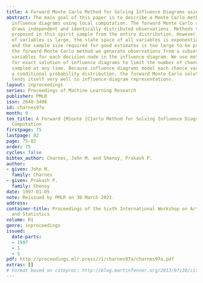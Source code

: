 ```yaml
---
title: A Forward Monte Carlo Method for Solving Influence Diagrams using local Computation
abstract: The main goal of this paper is to describe a Monte Carlo method for solving
  influence diagrams using local computation. The forward Monte Carlo sampling technique
  draws independent and identically distributed observations. Methods that have been
  proposed in this spirit sample from the entire distribution. However, when the number
  of variables is large, the state space of all variables is exponentially large,
  and the sample size required for good estimates is too large to be practical. In
  the forward Monte Carlo method we generate observations from a subset of chance
  variables for each decision node in the influence diagram. We use methods developed
  for exact solution of influence diagrams to limit the number of chance variables
  sampled at any time. Because influence diagrams model each chance variable with
  a conditional probability distribution, the forward Monte Carlo solution method
  lends itself very well to influence-diagram representations.
layout: inproceedings
series: Proceedings of Machine Learning Research
publisher: PMLR
issn: 2640-3498
id: charnes97a
month: 0
tex_title: A Forward {M}onte {C}arlo Method for Solving Influence Diagrams using local
  Computation
firstpage: 75
lastpage: 82
page: 75-82
order: 75
cycles: false
bibtex_author: Charnes, John M. and Shenoy, Prakash P.
author:
- given: John M.
  family: Charnes
- given: Prakash P.
  family: Shenoy
date: 1997-01-05
note: Reissued by PMLR on 30 March 2021.
address:
container-title: Proceedings of the Sixth International Workshop on Artificial Intelligence
  and Statistics
volume: R1
genre: inproceedings
issued:
  date-parts:
  - 1997
  - 1
  - 5
pdf: http://proceedings.mlr.press/r1/charnes97a/charnes97a.pdf
extras: []
# Format based on citeproc: http://blog.martinfenner.org/2013/07/30/citeproc-yaml-for-bibliographies/
---
```

